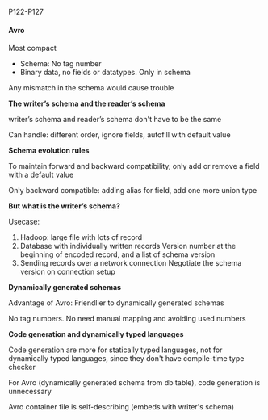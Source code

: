 P122-P127

#### Avro

Most compact

- Schema: No tag number
- Binary data, no fields or datatypes. Only in schema

Any mismatch in the schema would cause trouble

**The writer’s schema and the reader’s schema**

writer’s schema and reader’s schema don't have to be the same

Can handle: different order, ignore fields, autofill with default value

**Schema evolution rules**

To maintain forward and backward compatibility, only add or remove a field with a default value

Only backward compatible: adding alias for field, add one more union type

**But what is the writer’s schema?**

Usecase:

1. Hadoop: large file with lots of record
2. Database with individually written records
   Version number at the beginning of encoded record, and a list of schema version
3. Sending records over a network connection
   Negotiate the schema version on connection setup

**Dynamically generated schemas**

Advantage of Avro: Friendlier to dynamically generated schemas

No tag numbers. No need manual mapping and avoiding used numbers

**Code generation and dynamically typed languages**

Code generation are more for statically typed languages, not for dynamically typed languages, since they don't have compile-time type checker

For Avro (dynamically generated schema from db table), code generation is unnecessary

Avro container file is self-describing (embeds with writer's schema)


